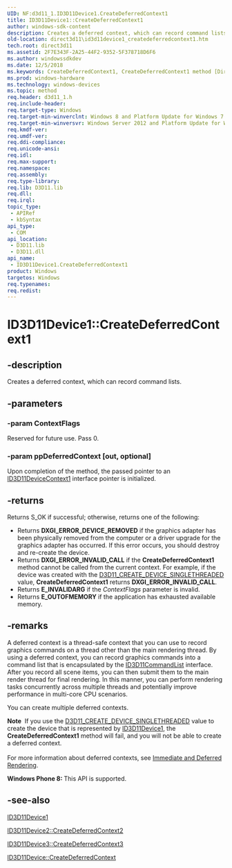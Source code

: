 ```yaml
---
UID: NF:d3d11_1.ID3D11Device1.CreateDeferredContext1
title: ID3D11Device1::CreateDeferredContext1
author: windows-sdk-content
description: Creates a deferred context, which can record command lists.
old-location: direct3d11\id3d11device1_createdeferredcontext1.htm
tech.root: direct3d11
ms.assetid: 2F7E343F-2A25-44F2-9352-5F378718D6F6
ms.author: windowssdkdev
ms.date: 12/5/2018
ms.keywords: CreateDeferredContext1, CreateDeferredContext1 method [Direct3D 11], CreateDeferredContext1 method [Direct3D 11],ID3D11Device1 interface, ID3D11Device1 interface [Direct3D 11],CreateDeferredContext1 method, ID3D11Device1.CreateDeferredContext1, ID3D11Device1::CreateDeferredContext1, d3d11_1/ID3D11Device1::CreateDeferredContext1, direct3d11.id3d11device1_createdeferredcontext1
ms.prod: windows-hardware
ms.technology: windows-devices
ms.topic: method
req.header: d3d11_1.h
req.include-header: 
req.target-type: Windows
req.target-min-winverclnt: Windows 8 and Platform Update for Windows 7 [desktop apps \| UWP apps]
req.target-min-winversvr: Windows Server 2012 and Platform Update for Windows Server 2008 R2 [desktop apps \| UWP apps]
req.kmdf-ver: 
req.umdf-ver: 
req.ddi-compliance: 
req.unicode-ansi: 
req.idl: 
req.max-support: 
req.namespace: 
req.assembly: 
req.type-library: 
req.lib: D3D11.lib
req.dll: 
req.irql: 
topic_type:
 - APIRef
 - kbSyntax
api_type:
 - COM
api_location:
 - D3D11.lib
 - D3D11.dll
api_name:
 - ID3D11Device1.CreateDeferredContext1
product: Windows
targetos: Windows
req.typenames: 
req.redist: 
---
```


# ID3D11Device1::CreateDeferredContext1


## -description


Creates a deferred context, which can record command lists.


## -parameters




### -param ContextFlags

Reserved for future use.
            Pass 0.
          


### -param ppDeferredContext [out, optional]

Upon completion of the method, the passed pointer to an <a href="https://msdn.microsoft.com/DD2A556D-AEF0-407E-A497-CF17ACDEB1A7">ID3D11DeviceContext1</a> interface pointer is initialized.
          


## -returns



Returns S_OK if successful; otherwise, returns one of the following:
            

<ul>
<li>Returns <b>DXGI_ERROR_DEVICE_REMOVED</b> if the graphics adapter has been physically removed from the computer or a driver upgrade for the graphics adapter has occurred.
                If this error occurs, you should destroy and re-create the device.
              </li>
<li>Returns <b>DXGI_ERROR_INVALID_CALL</b> if the <b>CreateDeferredContext1</b> method cannot be called from the current context.
                For example, if the device was created with the <a href="https://msdn.microsoft.com/580c784a-17de-495c-9159-833f858ad155">D3D11_CREATE_DEVICE_SINGLETHREADED</a> value,  <b>CreateDeferredContext1</b> returns <b>DXGI_ERROR_INVALID_CALL</b>.
              </li>
<li>Returns <b>E_INVALIDARG</b> if the <i>ContextFlags</i> parameter is invalid.
              </li>
<li>Returns <b>E_OUTOFMEMORY</b> if the application has exhausted available memory.
              </li>
</ul>



## -remarks



A deferred context is a thread-safe context that you can use to record graphics commands on a thread other than the main rendering thread.
          By using a deferred context, you can record graphics commands into a command list that is encapsulated by the <a href="https://msdn.microsoft.com/432f1d21-bf13-4569-9c8f-04f5d2845150">ID3D11CommandList</a> interface.
          After you record all scene items, you can then submit them to the main render thread for final rendering.
          In this manner, you can perform rendering tasks concurrently across multiple threads and potentially improve performance in multi-core CPU scenarios.
        

You can create multiple deferred contexts.
        

<div class="alert"><b>Note</b>  If you use the <a href="https://msdn.microsoft.com/580c784a-17de-495c-9159-833f858ad155">D3D11_CREATE_DEVICE_SINGLETHREADED</a> value to create the device that is represented by <a href="https://msdn.microsoft.com/DB4DAD13-3CD7-4362-950B-6403328CB071">ID3D11Device1</a>, the <b>CreateDeferredContext1</b> method will fail, and you will not be able to create a deferred context.
        </div>
<div> </div>
For more information about deferred contexts, see <a href="https://msdn.microsoft.com/8991be9f-c882-4752-9048-704fe4ae1725">Immediate and Deferred Rendering</a>.
        

<b>Windows Phone 8:
        </b> This API is supported.
      




## -see-also




<a href="https://msdn.microsoft.com/DB4DAD13-3CD7-4362-950B-6403328CB071">ID3D11Device1</a>



<a href="https://msdn.microsoft.com/57901FAC-428C-437B-9C9B-2DB2D16049F8">ID3D11Device2::CreateDeferredContext2</a>



<a href="https://msdn.microsoft.com/78B52E38-3256-4151-96DA-4C81A2A516CF">ID3D11Device3::CreateDeferredContext3</a>



<a href="https://msdn.microsoft.com/fbf01844-eaf1-4360-833e-c95ba686fff5">ID3D11Device::CreateDeferredContext</a>
 

 


